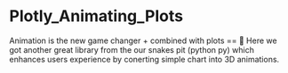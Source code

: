 # Plotly_Animating_Plots
Animation is the new game changer + combined with plots == 🤯
Here we got another great library from the our snakes pit (python py) which enhances users experience by conerting simple chart into 3D animations.
